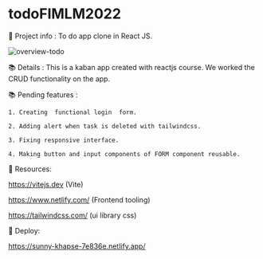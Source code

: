 # todoFIMLM2022

📜 Project info :
To do app clone in React JS.

![overview-todo](https://user-images.githubusercontent.com/66336947/188294204-28288da5-ce9d-45e8-955f-1b3b520f5e78.png)


📚 Details : This is a kaban app created with reactjs course. 
                We worked the CRUD functionality on the app.

📚 Pending features :  

    1. Creating  functional login  form.
    
    2. Adding alert when task is deleted with tailwindcss.
    
    3. Fixing responsive interface.
    
    4. Making button and input components of FORM component reusable.

📜 Resources:

https://vitejs.dev (Vite)

https://www.netlify.com/ (Frontend tooling)

https://tailwindcss.com/ (ui library css)

📜 Deploy:

https://sunny-khapse-7e836e.netlify.app/


